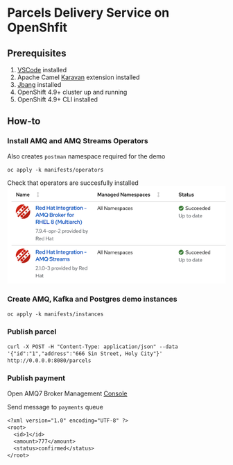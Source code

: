 # Parcels Delivery Service on OpenShfit

## Prerequisites

1. [VSCode](https://code.visualstudio.com/download)  installed
2. Apache Camel [Karavan](https://marketplace.visualstudio.com/items?itemName=camel-karavan.karavan) extension installed
3. [Jbang](https://www.jbang.dev/download/) installed
4. OpenShift 4.9+ cluster up and running
4. OpenShift 4.9+ CLI installed

## How-to
### Install AMQ and AMQ Streams Operators
Also creates `postman` namespace required for the demo
```
oc apply -k manifests/operators
```
Check that operators are succesfully installed
![operators](operators.png)

### Create AMQ, Kafka and Postgres demo instances 
```
oc apply -k manifests/instances
```
### Publish parcel
```
curl -X POST -H "Content-Type: application/json" --data '{"id":"1","address":"666 Sin Street, Holy City"}' http://0.0.0.0:8080/parcels
```
### Publish payment
Open AMQ7 Broker Management [Console](http://localhost:8161)

Send message to `payments` queue
```
<?xml version="1.0" encoding="UTF-8" ?>
<root>
  <id>1</id>
  <amount>777</amount>
  <status>confirmed</status>  
</root>
```
